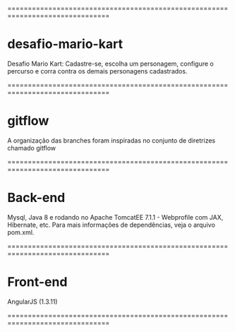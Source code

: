 ===============================================================================
# desafio-mario-kart

Desafio Mario Kart: Cadastre-se, escolha um personagem, configure o percurso e corra contra os demais personagens cadastrados.

===============================================================================
# gitflow

A organização das branches foram inspiradas no conjunto de diretrizes chamado gitflow

===============================================================================
# Back-end

Mysql, Java 8 e rodando no Apache TomcatEE 7.1.1 - Webprofile com JAX, Hibernate, etc. Para mais informações de dependências, veja o arquivo pom.xml.

===============================================================================
# Front-end

AngularJS (1.3.11)

===============================================================================
